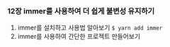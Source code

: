 ### 12장 immer를 사용하여 더 쉽게 불변성 유지하기
1. immer를 설치하고 사용법 알아보기
``` $ yarn add immer ```
2. immer를 사용하여 간단한 프로젝트 만들어보기